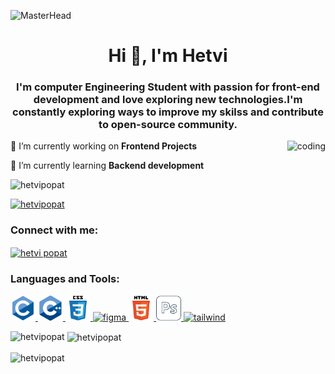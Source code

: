 ![MasterHead](https://www.digitalsolutionservices.com/img/services/web%20development.gif)
<h1 align="center">Hi 👋, I'm Hetvi</h1>
<h3 align="center">I'm computer Engineering Student with passion for front-end development and love exploring new technologies.I'm constantly exploring ways to improve my skilss and contribute to open-source community.</h3>
<img align="right" alt="coding" src="https://th.bing.com/th/id/OIG3.UeLrdAvO_Gr1z5lYsRcM?w=270&h=270&c=6&r=0&o=5&dpr=1.5&pid=ImgGn>"

🔭 I’m currently working on **Frontend Projects**

🌱 I’m currently learning **Backend development**
<p align="left"> <img src="https://komarev.com/ghpvc/?username=hetvipopat&label=Profile%20views&color=0e75b6&style=flat" alt="hetvipopat" /> </p>

<p align="left"> <a href="https://github.com/ryo-ma/github-profile-trophy"><img src="https://github-profile-trophy.vercel.app/?username=hetvipopat" alt="hetvipopat" /></a> </p>


<h3 align="left">Connect with me:</h3>
<p align="left">
<a href="https://linkedin.com/in/hetvi popat" target="blank"><img align="center" src="https://raw.githubusercontent.com/rahuldkjain/github-profile-readme-generator/master/src/images/icons/Social/linked-in-alt.svg" alt="hetvi popat" height="30" width="40" /></a>
</p>

<h3 align="left">Languages and Tools:</h3>
<p align="left"> <a href="https://www.cprogramming.com/" target="_blank" rel="noreferrer"> <img src="https://raw.githubusercontent.com/devicons/devicon/master/icons/c/c-original.svg" alt="c" width="40" height="40"/> </a> <a href="https://www.w3schools.com/cpp/" target="_blank" rel="noreferrer"> <img src="https://raw.githubusercontent.com/devicons/devicon/master/icons/cplusplus/cplusplus-original.svg" alt="cplusplus" width="40" height="40"/> </a> <a href="https://www.w3schools.com/css/" target="_blank" rel="noreferrer"> <img src="https://raw.githubusercontent.com/devicons/devicon/master/icons/css3/css3-original-wordmark.svg" alt="css3" width="40" height="40"/> </a> <a href="https://www.figma.com/" target="_blank" rel="noreferrer"> <img src="https://www.vectorlogo.zone/logos/figma/figma-icon.svg" alt="figma" width="40" height="40"/> </a> <a href="https://www.w3.org/html/" target="_blank" rel="noreferrer"> <img src="https://raw.githubusercontent.com/devicons/devicon/master/icons/html5/html5-original-wordmark.svg" alt="html5" width="40" height="40"/> </a> <a href="https://www.photoshop.com/en" target="_blank" rel="noreferrer"> <img src="https://raw.githubusercontent.com/devicons/devicon/master/icons/photoshop/photoshop-line.svg" alt="photoshop" width="40" height="40"/> </a> <a href="https://tailwindcss.com/" target="_blank" rel="noreferrer"> <img src="https://www.vectorlogo.zone/logos/tailwindcss/tailwindcss-icon.svg" alt="tailwind" width="40" height="40"/> </a> </p>

<p><img align="left" src="https://github-readme-stats.vercel.app/api/top-langs?username=hetvipopat&show_icons=true&locale=en&layout=compact" alt="hetvipopat" /></p>

<p>&nbsp;<img align="center" src="https://github-readme-stats.vercel.app/api?username=hetvipopat&show_icons=true&locale=en" alt="hetvipopat" /></p>

<p><img align="center" src="https://github-readme-streak-stats.herokuapp.com/?user=hetvipopat&" alt="hetvipopat" /></p>
